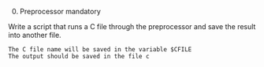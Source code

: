 
0. Preprocessor
mandatory

Write a script that runs a C file through the preprocessor and save the result into another file.

    The C file name will be saved in the variable $CFILE
    The output should be saved in the file c


